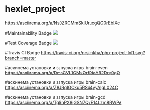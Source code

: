 # hexlet_project
https://asciinema.org/a/Ns0ZRCMmSkIUrucgQG0rEbIXc

#Maintainability Badge
<a href="https://codeclimate.com/github/nrsimkha/php-project-lvl1/maintainability"><img src="https://api.codeclimate.com/v1/badges/da5900d6fb5c8f9bfbeb/maintainability" /></a>

#Test Coverage Badge
<a href="https://codeclimate.com/github/nrsimkha/php-project-lvl1/test_coverage"><img src="https://api.codeclimate.com/v1/badges/da5900d6fb5c8f9bfbeb/test_coverage" /></a>

#Travis CI Badge
https://travis-ci.org/nrsimkha/php-project-lvl1.svg?branch=master

#аскинема установки и запуска игры brain-even
https://asciinema.org/a/DmsCVL1GMxOrfDioA82Dry0qO

#аскинема установки и запуска игры brain-calc
https://asciinema.org/a/Z8JRqIGCku5RSd4yyAIgL024C

#аскинема установки и запуска игры brain-gcd
 https://asciinema.org/a/TgRnPX8jGSN7QyE14Lzm8RWPA


